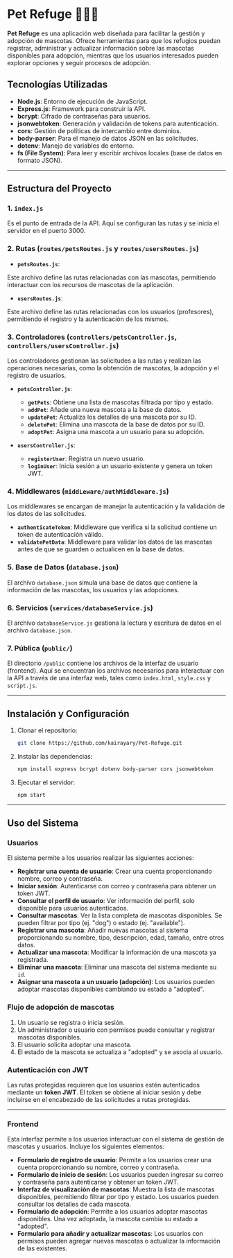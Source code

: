 # Pet Refuge 🐾🐶🐱

**Pet Refuge** es una aplicación web diseñada para facilitar la gestión y adopción de mascotas. Ofrece herramientas para que los refugios puedan registrar, administrar y actualizar información sobre las mascotas disponibles para adopción, mientras que los usuarios interesados pueden explorar opciones y seguir procesos de adopción.  

## Tecnologías Utilizadas

- **Node.js**: Entorno de ejecución de JavaScript.
- **Express.js**: Framework para construir la API.
- **bcrypt**: Cifrado de contraseñas para usuarios.
- **jsonwebtoken**: Generación y validación de tokens para autenticación.
- **cors**: Gestión de políticas de intercambio entre dominios.
- **body-parser**: Para el manejo de datos JSON en las solicitudes.
- **dotenv**: Manejo de variables de entorno.
- **fs (File System)**: Para leer y escribir archivos locales (base de datos en formato JSON).

---

## Estructura del Proyecto

### 1. `index.js`

Es el punto de entrada de la API. Aquí se configuran las rutas y se inicia el servidor en el puerto 3000.

### 2. **Rutas** (`routes/petsRoutes.js` y `routes/usersRoutes.js`)

- **`petsRoutes.js`**:

Este archivo define las rutas relacionadas con las mascotas, permitiendo interactuar con los recursos de mascotas de la aplicación.

- **`usersRoutes.js`**:

Este archivo define las rutas relacionadas con los usuarios (profesores), permitiendo el registro y la autenticación de los mismos.

### 3. **Controladores** (`controllers/petsController.js`, `controllers/usersController.js`)

Los controladores gestionan las solicitudes a las rutas y realizan las operaciones necesarias, como la obtención de mascotas, la adopción y el registro de usuarios.

- **`petsController.js`**: 
  - **`getPets`**: Obtiene una lista de mascotas filtrada por tipo y estado.
  - **`addPet`**: Añade una nueva mascota a la base de datos.
  - **`updatePet`**: Actualiza los detalles de una mascota por su ID.
  - **`deletePet`**: Elimina una mascota de la base de datos por su ID.
  - **`adoptPet`**: Asigna una mascota a un usuario para su adopción.

- **`usersController.js`**:
  - **`registerUser`**: Registra un nuevo usuario.
  - **`loginUser`**: Inicia sesión a un usuario existente y genera un token JWT.

### 4. **Middlewares** (`middLeware/authMiddleware.js`)

Los middlewares se encargan de manejar la autenticación y la validación de los datos de las solicitudes.

- **`authenticateToken`**: Middleware que verifica si la solicitud contiene un token de autenticación válido.
- **`validatePetData`**: Middleware para validar los datos de las mascotas antes de que se guarden o actualicen en la base de datos. 

### 5. **Base de Datos** (`database.json`)

El archivo `database.json` simula una base de datos que contiene la información de las mascotas, los usuarios y las adopciones.

### 6. **Servicios** (`services/databaseService.js`)

El archivo `databaseService.js` gestiona la lectura y escritura de datos en el archivo `database.json`.

### 7. Pública (`public/`)

El directorio `/public` contiene los archivos de la interfaz de usuario (frontend). Aquí se encuentran los archivos necesarios para interactuar con la API a través de una interfaz web, tales como `index.html`, `style.css` y `script.js`.

---

## Instalación y Configuración

1. Clonar el repositorio:
   ```bash
   git clone https://github.com/kairayary/Pet-Refuge.git
   
   ```
2. Instalar las dependencias:
   ```bash
   npm install express bcrypt dotenv body-parser cors jsonwebtoken
   ```
3. Ejecutar el servidor:
   ```bash
   npm start
   ```
---

## Uso del Sistema

### **Usuarios**

El sistema permite a los usuarios realizar las siguientes acciones:

- **Registrar una cuenta de usuario**: Crear una cuenta proporcionando nombre, correo y contraseña.
- **Iniciar sesión**: Autenticarse con correo y contraseña para obtener un token JWT.
- **Consultar el perfil de usuario**: Ver información del perfil, solo disponible para usuarios autenticados.
- **Consultar mascotas**: Ver la lista completa de mascotas disponibles. Se pueden filtrar por tipo (ej. "dog") o estado (ej. "available").
- **Registrar una mascota**: Añadir nuevas mascotas al sistema proporcionando su nombre, tipo, descripción, edad, tamaño, entre otros datos.
- **Actualizar una mascota**: Modificar la información de una mascota ya registrada.
- **Eliminar una mascota**: Eliminar una mascota del sistema mediante su `id`.
- **Asignar una mascota a un usuario (adopción)**: Los usuarios pueden adoptar mascotas disponibles cambiando su estado a "adopted".

### **Flujo de adopción de mascotas**

1. Un usuario se registra o inicia sesión.
2. Un administrador o usuario con permisos puede consultar y registrar mascotas disponibles.
3. El usuario solicita adoptar una mascota.
4. El estado de la mascota se actualiza a "adopted" y se asocia al usuario.

### **Autenticación con JWT**

Las rutas protegidas requieren que los usuarios estén autenticados mediante un **token JWT**. El token se obtiene al iniciar sesión y debe incluirse en el encabezado de las solicitudes a rutas protegidas.

---

### **Frontend**

Esta interfaz permite a los usuarios interactuar con el sistema de gestión de mascotas y usuarios. Incluye los siguientes elementos:

- **Formulario de registro de usuario**: Permite a los usuarios crear una cuenta proporcionando su nombre, correo y contraseña.
- **Formulario de inicio de sesión**: Los usuarios pueden ingresar su correo y contraseña para autenticarse y obtener un token JWT.
- **Interfaz de visualización de mascotas**: Muestra la lista de mascotas disponibles, permitiendo filtrar por tipo y estado. Los usuarios pueden consultar los detalles de cada mascota.
- **Formulario de adopción**: Permite a los usuarios adoptar mascotas disponibles. Una vez adoptada, la mascota cambia su estado a "adopted".
- **Formulario para añadir y actualizar mascotas**: Los usuarios con permisos pueden agregar nuevas mascotas o actualizar la información de las existentes.
